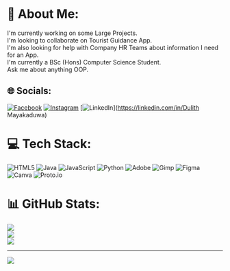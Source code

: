# 💫 About Me:
I'm currently working on some Large Projects.<br>I'm looking to collaborate on Tourist Guidance App.<br>I'm also looking for help with Company HR Teams about information I need for an App.<br>I'm currently a BSc (Hons) Computer Science Student. <br>Ask me about anything OOP.<br>


## 🌐 Socials:
[![Facebook](https://img.shields.io/badge/Facebook-%231877F2.svg?logo=Facebook&logoColor=white)](https://facebook.com/itsdulith) [![Instagram](https://img.shields.io/badge/Instagram-%23E4405F.svg?logo=Instagram&logoColor=white)](https://instagram.com/itsdulith) [![LinkedIn](https://img.shields.io/badge/LinkedIn-%230077B5.svg?logo=linkedin&logoColor=white)](https://linkedin.com/in/Dulith Mayakaduwa) 

# 💻 Tech Stack:
![HTML5](https://img.shields.io/badge/html5-%23E34F26.svg?style=for-the-badge&logo=html5&logoColor=white) ![Java](https://img.shields.io/badge/java-%23ED8B00.svg?style=for-the-badge&logo=openjdk&logoColor=white) ![JavaScript](https://img.shields.io/badge/javascript-%23323330.svg?style=for-the-badge&logo=javascript&logoColor=%23F7DF1E) ![Python](https://img.shields.io/badge/python-3670A0?style=for-the-badge&logo=python&logoColor=ffdd54) ![Adobe](https://img.shields.io/badge/adobe-%23FF0000.svg?style=for-the-badge&logo=adobe&logoColor=white) ![Gimp](https://img.shields.io/badge/Gimp-657D8B?style=for-the-badge&logo=gimp&logoColor=FFFFFF) ![Figma](https://img.shields.io/badge/figma-%23F24E1E.svg?style=for-the-badge&logo=figma&logoColor=white) ![Canva](https://img.shields.io/badge/Canva-%2300C4CC.svg?style=for-the-badge&logo=Canva&logoColor=white) ![Proto.io](https://img.shields.io/badge/Proto.io-161637?style=for-the-badge&logo=proto.io&logoColor=00e5ff)
# 📊 GitHub Stats:
![](https://github-readme-stats.vercel.app/api?username=DulithM&theme=dark&hide_border=false&include_all_commits=true&count_private=true)<br/>
![](https://github-readme-streak-stats.herokuapp.com/?user=DulithM&theme=dark&hide_border=false)<br/>
![](https://github-readme-stats.vercel.app/api/top-langs/?username=DulithM&theme=dark&hide_border=false&include_all_commits=true&count_private=true&layout=compact)

---
[![](https://visitcount.itsvg.in/api?id=DulithM&icon=3&color=8)](https://visitcount.itsvg.in)

